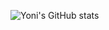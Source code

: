 ![Yoni's GitHub stats](https://github-readme-stats.vercel.app/api?username=MyoniM&show_icons=true&theme=dark)
